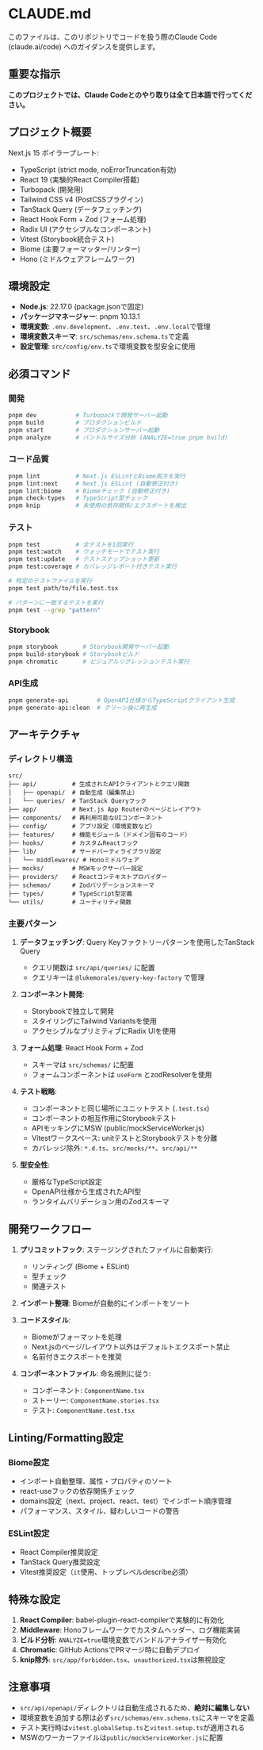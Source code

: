 # CLAUDE.md

このファイルは、このリポジトリでコードを扱う際のClaude Code (claude.ai/code) へのガイダンスを提供します。

## 重要な指示

**このプロジェクトでは、Claude Codeとのやり取りは全て日本語で行ってください。**

## プロジェクト概要

Next.js 15 ボイラープレート:
- TypeScript (strict mode, noErrorTruncation有効)
- React 19 (実験的React Compiler搭載)
- Turbopack (開発用)
- Tailwind CSS v4 (PostCSSプラグイン)
- TanStack Query (データフェッチング)
- React Hook Form + Zod (フォーム処理)
- Radix UI (アクセシブルなコンポーネント)
- Vitest (Storybook統合テスト)
- Biome (主要フォーマッター/リンター)
- Hono (ミドルウェアフレームワーク)

## 環境設定

- **Node.js**: 22.17.0 (package.jsonで固定)
- **パッケージマネージャー**: pnpm 10.13.1
- **環境変数**: `.env.development`、`.env.test`、`.env.local`で管理
- **環境変数スキーマ**: `src/schemas/env.schema.ts`で定義
- **設定管理**: `src/config/env.ts`で環境変数を型安全に使用

## 必須コマンド

### 開発
```bash
pnpm dev           # Turbopackで開発サーバー起動
pnpm build         # プロダクションビルド
pnpm start         # プロダクションサーバー起動
pnpm analyze       # バンドルサイズ分析 (ANALYZE=true pnpm build)
```

### コード品質
```bash
pnpm lint          # Next.js ESLintとBiome両方を実行
pnpm lint:next     # Next.js ESLint (自動修正付き)
pnpm lint:biome    # Biomeチェック (自動修正付き)
pnpm check-types   # TypeScript型チェック
pnpm knip          # 未使用の依存関係/エクスポートを検出
```

### テスト
```bash
pnpm test          # 全テストを1回実行
pnpm test:watch    # ウォッチモードでテスト実行
pnpm test:update   # テストスナップショット更新
pnpm test:coverage # カバレッジレポート付きテスト実行

# 特定のテストファイルを実行
pnpm test path/to/file.test.tsx

# パターンに一致するテストを実行
pnpm test --grep "pattern"
```

### Storybook
```bash
pnpm storybook       # Storybook開発サーバー起動
pnpm build-storybook # Storybookビルド
pnpm chromatic       # ビジュアルリグレッションテスト実行
```

### API生成
```bash
pnpm generate-api        # OpenAPI仕様からTypeScriptクライアント生成
pnpm generate-api:clean  # クリーン後に再生成
```

## アーキテクチャ

### ディレクトリ構造
```
src/
├── api/          # 生成されたAPIクライアントとクエリ関数
│   ├── openapi/  # 自動生成（編集禁止）
│   └── queries/  # TanStack Queryフック
├── app/          # Next.js App Routerのページとレイアウト
├── components/   # 再利用可能なUIコンポーネント
├── config/       # アプリ設定（環境変数など）
├── features/     # 機能モジュール（ドメイン固有のコード）
├── hooks/        # カスタムReactフック
├── lib/          # サードパーティライブラリ設定
│   └── middlewares/ # Honoミドルウェア
├── mocks/        # MSWモックサーバー設定
├── providers/    # Reactコンテキストプロバイダー
├── schemas/      # Zodバリデーションスキーマ
├── types/        # TypeScript型定義
└── utils/        # ユーティリティ関数
```

### 主要パターン

1. **データフェッチング**: Query Keyファクトリーパターンを使用したTanStack Query
   - クエリ関数は `src/api/queries/` に配置
   - クエリキーは `@lukemorales/query-key-factory` で管理

2. **コンポーネント開発**: 
   - Storybookで独立して開発
   - スタイリングにTailwind Variantsを使用
   - アクセシブルなプリミティブにRadix UIを使用

3. **フォーム処理**: React Hook Form + Zod
   - スキーマは `src/schemas/` に配置
   - フォームコンポーネントは `useForm` とzodResolverを使用

4. **テスト戦略**:
   - コンポーネントと同じ場所にユニットテスト (`.test.tsx`)
   - コンポーネントの相互作用にStorybookテスト
   - APIモッキングにMSW (public/mockServiceWorker.js)
   - Vitestワークスペース: unitテストとStorybookテストを分離
   - カバレッジ除外: `*.d.ts`、`src/mocks/**`、`src/api/**`

5. **型安全性**:
   - 厳格なTypeScript設定
   - OpenAPI仕様から生成されたAPI型
   - ランタイムバリデーション用のZodスキーマ

## 開発ワークフロー

1. **プリコミットフック**: ステージングされたファイルに自動実行:
   - リンティング (Biome + ESLint)
   - 型チェック
   - 関連テスト

2. **インポート整理**: Biomeが自動的にインポートをソート

3. **コードスタイル**: 
   - Biomeがフォーマットを処理
   - Next.jsのページ/レイアウト以外はデフォルトエクスポート禁止
   - 名前付きエクスポートを推奨

4. **コンポーネントファイル**: 命名規則に従う:
   - コンポーネント: `ComponentName.tsx`
   - ストーリー: `ComponentName.stories.tsx`
   - テスト: `ComponentName.test.tsx`

## Linting/Formatting設定

### Biome設定
- インポート自動整理、属性・プロパティのソート
- react-useフックの依存関係チェック
- domains設定（next、project、react、test）でインポート順序管理
- パフォーマンス、スタイル、疑わしいコードの警告

### ESLint設定
- React Compiler推奨設定
- TanStack Query推奨設定
- Vitest推奨設定（`it`使用、トップレベルdescribe必須）

## 特殊な設定

1. **React Compiler**: babel-plugin-react-compilerで実験的に有効化
2. **Middleware**: Honoフレームワークでカスタムヘッダー、ログ機能実装
3. **ビルド分析**: `ANALYZE=true`環境変数でバンドルアナライザー有効化
4. **Chromatic**: GitHub ActionsでPRマージ時に自動デプロイ
5. **knip除外**: `src/app/forbidden.tsx`、`unauthorized.tsx`は無視設定

## 注意事項

- `src/api/openapi/`ディレクトリは自動生成されるため、**絶対に編集しない**
- 環境変数を追加する際は必ず`src/schemas/env.schema.ts`にスキーマを定義
- テスト実行時は`vitest.globalSetup.ts`と`vitest.setup.ts`が適用される
- MSWのワーカーファイルは`public/mockServiceWorker.js`に配置
